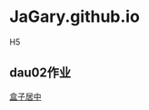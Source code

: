 # JaGary.github.io
H5
## dau02作业
<a href="https://jagary.github.io/09.%E5%B1%85%E4%B8%AD%E6%A1%88%E4%BE%8B.html">盒子居中</a>
